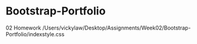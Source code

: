 # Bootstrap-Portfolio
02 Homework
/Users/vickylaw/Desktop/Assignments/Week02/Bootstrap-Portfolio/indexstyle.css
